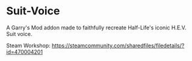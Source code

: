 # Suit-Voice
A Garry's Mod addon made to faithfully recreate Half-Life's iconic H.E.V. Suit voice.

Steam Workshop:
https://steamcommunity.com/sharedfiles/filedetails/?id=470004201
